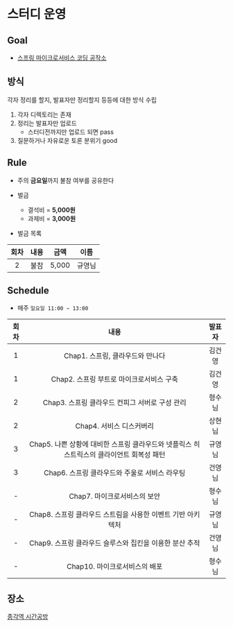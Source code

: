# 스터디 운영

## Goal
* [스프링 마이크로서비스 코딩 공작소](http://www.yes24.com/Product/Goods/67473377?Acode=101)

## 방식

각자 정리를 할지, 발표자만 정리할지 등등에 대한 방식 수립

1. 각자 디렉토리는 존재
2. 정리는 발표자만 업로드
    - 스터디전까지만 업로드 되면 pass
3. 질문하거나 자유로운 토론 분위기 good

## Rule
- 주의 **금요일**까지 불참 여부를 공유한다
- 벌금
    - 결석비 = **5,000원**
    - 과제비 = **3,000원**
    
- 벌금 목록  
  
|회차|내용|금액|이름|  
| :---: | :---: | :---: | :---: |  
| 2 | 불참 | 5,000 | 규영님 |  

## Schedule
- 매주 `일요일 11:00 ~ 13:00`  

|회차|내용|발표자|  
| :---: | :---: | :---: |  
| 1 | Chap1. 스프링, 클라우드와 만나다 | 김건영 |
| 1 | Chap2. 스프링 부트로 마이크로서비스 구축 | 김건영 |
| 2 | Chap3. 스프링 클라우드 컨피그 서버로 구성 관리 | 형수님 | 
| 2 | Chap4. 서비스 디스커버리 | 상현님 | 
| 3 | Chap5. 나쁜 상황에 대비한 스프링 클라우드와 넷플릭스 히스트릭스의 클라이언트 회복성 패턴 | 규영님 | 
| 3 | Chap6. 스프링 클라우드와 주울로 서비스 라우팅 | 건영님 | 
| - | Chap7. 마이크로서비스의 보안  | 형수님 | 
| - | Chap8. 스프링 클라우드 스트림을 사용한 이벤트 기반 아키텍처 | 규영님 | 
| - | Chap9. 스프링 클라우드 슬루스와 집킨을 이용한 분산 추적 | 건영님 | 
| - | Chap10. 마이크로서비스의 배포 | 형수님 | 


## 장소
[종각역 시간공방](https://map.naver.com/local/siteview.nhn?code=377497269)
